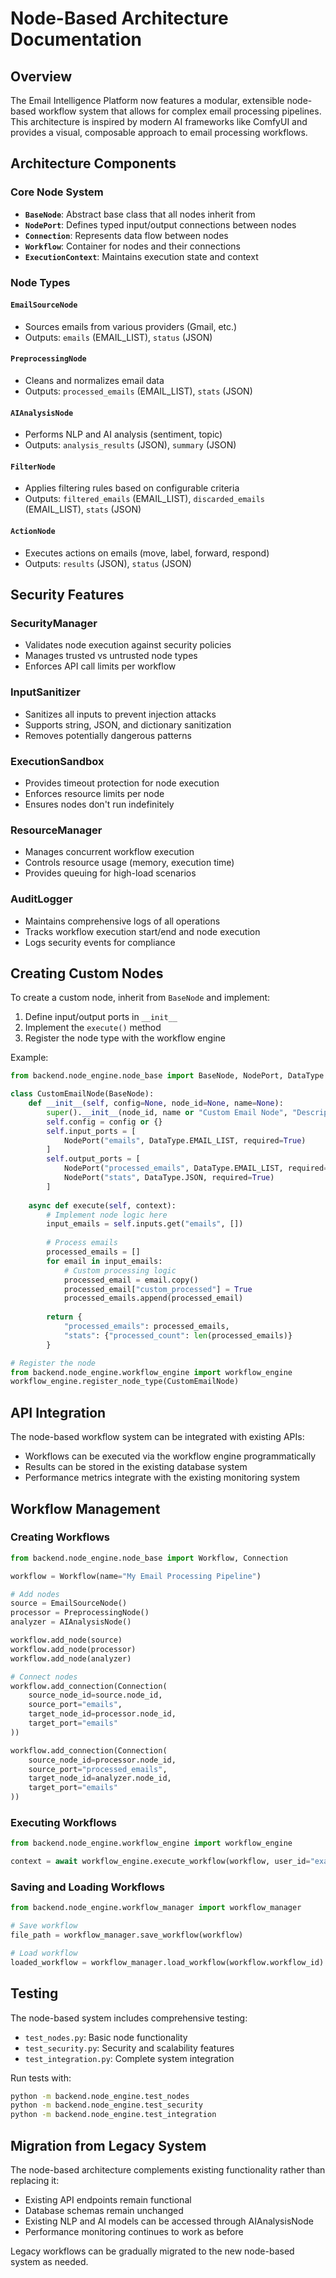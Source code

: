 # Node-Based Architecture Documentation

## Overview

The Email Intelligence Platform now features a modular, extensible node-based workflow system that allows for complex email processing pipelines. This architecture is inspired by modern AI frameworks like ComfyUI and provides a visual, composable approach to email processing workflows.

## Architecture Components

### Core Node System
- **`BaseNode`**: Abstract base class that all nodes inherit from
- **`NodePort`**: Defines typed input/output connections between nodes
- **`Connection`**: Represents data flow between nodes
- **`Workflow`**: Container for nodes and their connections
- **`ExecutionContext`**: Maintains execution state and context

### Node Types

#### `EmailSourceNode`
- Sources emails from various providers (Gmail, etc.)
- Outputs: `emails` (EMAIL_LIST), `status` (JSON)

#### `PreprocessingNode`
- Cleans and normalizes email data
- Outputs: `processed_emails` (EMAIL_LIST), `stats` (JSON)

#### `AIAnalysisNode`
- Performs NLP and AI analysis (sentiment, topic)
- Outputs: `analysis_results` (JSON), `summary` (JSON)

#### `FilterNode`
- Applies filtering rules based on configurable criteria
- Outputs: `filtered_emails` (EMAIL_LIST), `discarded_emails` (EMAIL_LIST), `stats` (JSON)

#### `ActionNode`
- Executes actions on emails (move, label, forward, respond)
- Outputs: `results` (JSON), `status` (JSON)

## Security Features

### SecurityManager
- Validates node execution against security policies
- Manages trusted vs untrusted node types
- Enforces API call limits per workflow

### InputSanitizer
- Sanitizes all inputs to prevent injection attacks
- Supports string, JSON, and dictionary sanitization
- Removes potentially dangerous patterns

### ExecutionSandbox
- Provides timeout protection for node execution
- Enforces resource limits per node
- Ensures nodes don't run indefinitely

### ResourceManager
- Manages concurrent workflow execution
- Controls resource usage (memory, execution time)
- Provides queuing for high-load scenarios

### AuditLogger
- Maintains comprehensive logs of all operations
- Tracks workflow execution start/end and node execution
- Logs security events for compliance

## Creating Custom Nodes

To create a custom node, inherit from `BaseNode` and implement:

1. Define input/output ports in `__init__`
2. Implement the `execute()` method
3. Register the node type with the workflow engine

Example:
```python
from backend.node_engine.node_base import BaseNode, NodePort, DataType

class CustomEmailNode(BaseNode):
    def __init__(self, config=None, node_id=None, name=None):
        super().__init__(node_id, name or "Custom Email Node", "Description")
        self.config = config or {}
        self.input_ports = [
            NodePort("emails", DataType.EMAIL_LIST, required=True)
        ]
        self.output_ports = [
            NodePort("processed_emails", DataType.EMAIL_LIST, required=True),
            NodePort("stats", DataType.JSON, required=True)
        ]
    
    async def execute(self, context):
        # Implement node logic here
        input_emails = self.inputs.get("emails", [])
        
        # Process emails
        processed_emails = []
        for email in input_emails:
            # Custom processing logic
            processed_email = email.copy()
            processed_email["custom_processed"] = True
            processed_emails.append(processed_email)
        
        return {
            "processed_emails": processed_emails,
            "stats": {"processed_count": len(processed_emails)}
        }

# Register the node
from backend.node_engine.workflow_engine import workflow_engine
workflow_engine.register_node_type(CustomEmailNode)
```

## API Integration

The node-based workflow system can be integrated with existing APIs:

- Workflows can be executed via the workflow engine programmatically
- Results can be stored in the existing database system
- Performance metrics integrate with the existing monitoring system

## Workflow Management

### Creating Workflows
```python
from backend.node_engine.node_base import Workflow, Connection

workflow = Workflow(name="My Email Processing Pipeline")

# Add nodes
source = EmailSourceNode()
processor = PreprocessingNode()
analyzer = AIAnalysisNode()

workflow.add_node(source)
workflow.add_node(processor)
workflow.add_node(analyzer)

# Connect nodes
workflow.add_connection(Connection(
    source_node_id=source.node_id,
    source_port="emails",
    target_node_id=processor.node_id,
    target_port="emails"
))

workflow.add_connection(Connection(
    source_node_id=processor.node_id,
    source_port="processed_emails",
    target_node_id=analyzer.node_id,
    target_port="emails"
))
```

### Executing Workflows
```python
from backend.node_engine.workflow_engine import workflow_engine

context = await workflow_engine.execute_workflow(workflow, user_id="example_user")
```

### Saving and Loading Workflows
```python
from backend.node_engine.workflow_manager import workflow_manager

# Save workflow
file_path = workflow_manager.save_workflow(workflow)

# Load workflow
loaded_workflow = workflow_manager.load_workflow(workflow.workflow_id)
```

## Testing

The node-based system includes comprehensive testing:

- `test_nodes.py`: Basic node functionality
- `test_security.py`: Security and scalability features  
- `test_integration.py`: Complete system integration

Run tests with:
```bash
python -m backend.node_engine.test_nodes
python -m backend.node_engine.test_security
python -m backend.node_engine.test_integration
```

## Migration from Legacy System

The node-based architecture complements existing functionality rather than replacing it:

- Existing API endpoints remain functional
- Database schemas remain unchanged
- Existing NLP and AI models can be accessed through AIAnalysisNode
- Performance monitoring continues to work as before

Legacy workflows can be gradually migrated to the new node-based system as needed.